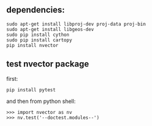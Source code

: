 ## dependencies: 
```
sudo apt-get install libproj-dev proj-data proj-bin
sudo apt-get install libgeos-dev
sudo pip install cython 
sudo pip install cartopy
pip install nvector
```

## test nvector package
first: 
```
pip install pytest
```
and then from python shell:
```
>>> import nvector as nv
>>> nv.test('--doctest.modules--')
```
